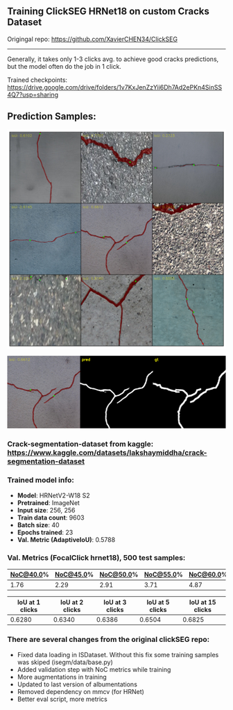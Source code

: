 ## Training ClickSEG HRNet18 on custom Cracks Dataset

Origingal repo: https://github.com/XavierCHEN34/ClickSEG

---

Generally, it takes only 1-3 clicks avg. to achieve good cracks predictions, but the model often do the job in 1 click.

Trained checkpoints: https://drive.google.com/drive/folders/1v7KxJenZzYii6Dh7Ad2ePKn4SinSS4Q7?usp=sharing

## Prediction Samples:
![](samples/fig.png)

![](samples/34.png)

### Crack-segmentation-dataset from kaggle: https://www.kaggle.com/datasets/lakshaymiddha/crack-segmentation-dataset

### Trained model info:
- **Model**: HRNetV2-W18 S2
- **Pretrained**: ImageNet
- **Input size**: 256, 256
- **Train data count**: 9603
- **Batch size**: 40
- **Epochs trained**: 23
- **Val. Metric (AdaptiveIoU)**: 0.5788

### Val. Metrics (FocalClick hrnet18), 500 test samples:

| NoC@40.0% | NoC@45.0% | NoC@50.0% | NoC@55.0% | NoC@60.0% |
|-----------|-----------|-----------|-----------|-----------|
| 1.76      | 2.29      | 2.91      | 3.71      | 4.87      |

| IoU at 1 clicks | IoU at 2 clicks | IoU at 3 clicks | IoU at 5 clicks | IoU at 15 clicks |
|-----------------|-----------------|-----------------|-----------------|------------------|
| 0.6280          | 0.6340          | 0.6386          | 0.6504          | 0.6825           |

### There are several changes from the original clickSEG repo:
- Fixed data loading in ISDataset. Without this fix some training samples was skiped (isegm/data/base.py)
- Added validation step with NoC metrics while training
- More augmentations in training
- Updated to last version of albumentations
- Removed dependency on mmcv (for HRNet)
- Better eval script, more metrics
